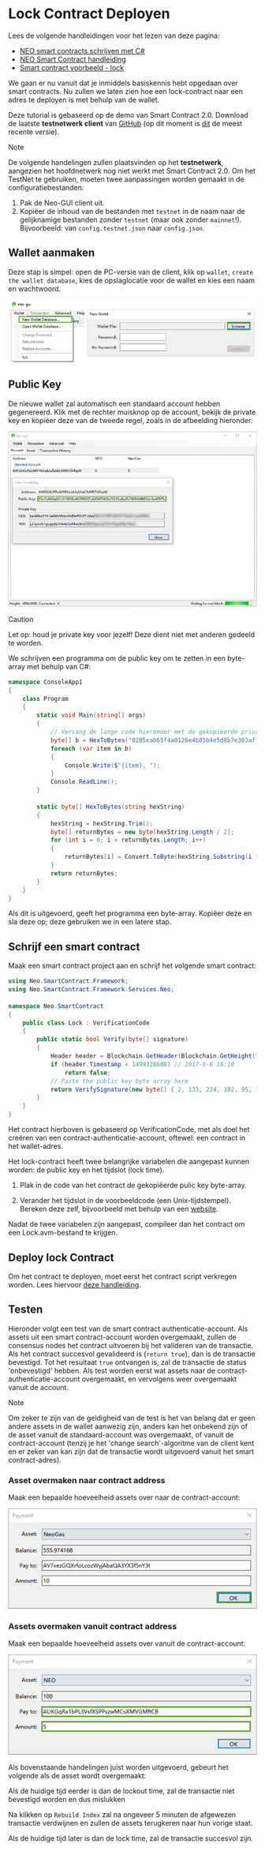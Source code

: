 # Lock Contract Deployen

Lees de volgende handleidingen voor het lezen van deze pagina:
- [NEO smart contracts schrijven met C#](../getting-started-csharp.md)
- [NEO Smart Contract handleiding](../tutorial.md)
- [Smart contract voorbeeld - lock](Lock.md)

We gaan er nu vanuit dat je inmiddels basiskennis hebt opgedaan over smart contracts. Nu zullen we laten zien hoe een lock-contract naar een adres te deployen is met behulp van de wallet.

Deze tutorial is gebaseerd op de demo van Smart Contract 2.0. Download de laatste **testnetwerk client** van [GitHub](https://github.com/neo-project/neo-gui/releases) (op dit moment is [dit](https://github.com/neo-project/neo-gui/releases/tag/v2.3.2) de meest recente versie).

> [!Note]
> De volgende handelingen zullen plaatsvinden op het **testnetwerk**, aangezien het hoofdnetwerk nog niet werkt met Smart Contract 2.0.
> Om het TestNet te gebruiken, moeten twee aanpassingen worden gemaakt in de configuratiebestanden:
1. Pak de Neo-GUI client uit.
2. Kopiëer de inhoud van de bestanden met `testnet` in de naam naar de gelijknamige bestanden zonder `testnet` (maar ook zonder `mainnet`!). Bijvoorbeeld: van `config.testnet.json` naar `config.json`.

## Wallet aanmaken

Deze stap is simpel: open de PC-versie van de client, klik op `wallet`, `create the wallet database`, kies de opslaglocatie voor de wallet en kies een naam en wachtwoord.

![](/assets/lock2_1.png)

## Public Key

De nieuwe wallet zal automatisch een standaard account hebben gegenereerd. Klik met de rechter muisknop op de account, bekijk de private key en kopiëer deze van de tweede regel, zoals in de afbeelding hieronder:

![](/assets/lock2_2.png)

> [!Caution]
> Let op: houd je private key voor jezelf! Deze dient niet met anderen gedeeld te worden.

We schrijven een programma om de public key om te zetten in een byte-array met behulp van C#:

```c#
namespace ConsoleApp1
{
    class Program
    {
        static void Main(string[] args)
        {
            // Vervang de lange code hieronder met de gekopiëerde private key
            byte[] b = HexToBytes("0285eab65f4a0126e4b85b4e5d8b7e303aff7efb360d595f2e3189bb90487ad5aa");
            foreach (var item in b)
            {
                Console.Write($"{item}, ");
            }
            Console.ReadLine();
        }

        static byte[] HexToBytes(string hexString)
        {
            hexString = hexString.Trim();
            byte[] returnBytes = new byte[hexString.Length / 2];
            for (int i = 0; i < returnBytes.Length; i++)
            {
                returnBytes[i] = Convert.ToByte(hexString.Substring(i * 2, 2), 16);
            }
            return returnBytes;
        }
    }
}
```

Als dit is uitgevoerd, geeft het programma een byte-array. Kopiëer deze en sla deze op; deze gebruiken we in een latere stap.

## Schrijf een smart contract

Maak een smart contract project aan en schrijf het volgende smart contract:

```c#
using Neo.SmartContract.Framework;
using Neo.SmartContract.Framework.Services.Neo;

namespace Neo.SmartContract
{
    public class Lock : VerificationCode
    {
        public static bool Verify(byte[] signature)
        {
            Header header = Blockchain.GetHeader(Blockchain.GetHeight());
            if (header.Timestamp < 1499328600) // 2017-6-6 18:10
                return false;
            // Paste the public key byte array here
            return VerifySignature(new byte[] { 2, 133, 234, 182, 95, 74, 1, 38, 228, 184, 91, 78, 93, 139, 126, 48, 58, 255, 126, 251, 54, 13, 89, 95, 46, 49, 137, 187, 144, 72, 122, 213, 170 }, signature);
        }
    }
}
```

Het contract hierboven is gebaseerd op VerificationCode, met als doel het creëren van een contract-authenticatie-account, oftewel: een contract in het wallet-adres.

Het lock-contract heeft twee belangrijke variabelen die aangepast kunnen worden: de public key en het tijdslot (lock time).

1. Plak in de code van het contract de gekopiëerde pulic key byte-array.

2. Verander het tijdslot in de voorbeeldcode (een Unix-tijdstempel). Bereken deze zelf, bijvoorbeeld met behulp van een [website](https://unixtime.51240.com/).

Nadat de twee variabelen zijn aangepast, compileer dan het contract om een Lock.avm-bestand te krijgen.

## Deploy lock Contract

Om het contract te deployen, moet eerst het contract script verkregen worden. Lees hiervoor [deze handleiding](verify.md).


## Testen

Hieronder volgt een test van de smart contract authenticatie-account. Als assets uit een smart contract-account worden overgemaakt, zullen de consensus nodes het contract uitvoeren bij het valideren van de transactie. Als het contract succesvol gevalideerd is (`return true`), dan is de transactie bevestigd. Tot het resultaat `true` ontvangen is, zal de transactie de status 'onbevestigd' hebben. Als test worden eerst wat assets naar de contract-authenticatie-account overgemaakt, en vervolgens weer overgemaakt vanuit de account.

> [!Note]
> Om zeker te zijn van de geldigheid van de test is het van belang dat er geen andere assets in de wallet aanwezig zijn, anders kan het onbekend zijn of de asset vanuit de standaard-account was overgemaakt, of vanuit de contract-account (tenzij je het 'change search'-algoritme van de client kent en er zeker van kan zijn dat de transactie wordt uitgevoerd vanuit het smart contract-adres).

### Asset overmaken naar contract address

Maak een bepaalde hoeveelheid assets over naar de contract-account:

![Transfer asset to contract address](/assets/verify_9.png)

### Assets overmaken vanuit contract address

Maak een bepaalde hoeveelheid assets over vanuit de contract-account:

![Transfer contract amount](/assets/lock2_11.png)

Als bovenstaande handelingen juist worden uitgevoerd, gebeurt het volgende als de asset wordt overgemaakt:

Als de huidige tijd eerder is dan de lockout time, zal de transactie niet bevestigd worden en dus mislukken

Na klikken op `Rebuild Index` zal na ongeveer 5 minuten de afgewezen transactie verdwijnen en zullen de assets terugkeren naar hun vorige staat.

Als de huidige tijd later is dan de lock time, zal de transactie succesvol zijn.
